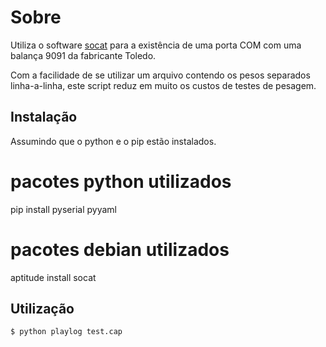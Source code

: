 Sobre
============

Utiliza o software <a href="http://www.dest-unreach.org/socat/">socat</a> para a existência de uma porta COM com uma balança 9091 da fabricante Toledo.

Com a facilidade de se utilizar um arquivo contendo os pesos separados linha-a-linha, este script reduz em muito os custos de testes de pesagem.

Instalação
-------------

Assumindo que o python e o pip estão instalados.

# pacotes python utilizados
pip install pyserial pyyaml

# pacotes debian utilizados
aptitude install socat


Utilização
-------------

	$ python playlog test.cap


